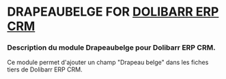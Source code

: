 # DRAPEAUBELGE FOR [DOLIBARR ERP CRM](https://www.dolibarr.org)

### Description du module Drapeaubelge pour Dolibarr ERP CRM.

Ce module permet d'ajouter un champ "Drapeau belge" dans les fiches tiers de Dolibarr ERP CRM.






